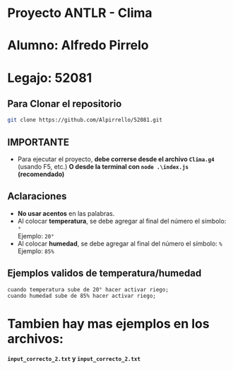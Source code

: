 # Proyecto ANTLR - Clima
# Alumno: Alfredo Pirrelo
# Legajo: 52081
## Para Clonar el repositorio
```bash
git clone https://github.com/Alpirrello/52081.git
```
## IMPORTANTE
- Para ejecutar el proyecto, **debe correrse desde el archivo `Clima.g4`** (usando F5, etc.) **O desde la terminal con `node .\index.js` (recomendado)**

## Aclaraciones
- **No usar acentos** en las palabras.
- Al colocar **temperatura**, se debe agregar al final del número el símbolo: `°`  
  Ejemplo: `20°`
- Al colocar **humedad**, se debe agregar al final del número el símbolo: `%`  
  Ejemplo: `85%`

## Ejemplos validos de temperatura/humedad

```text
cuando temperatura sube de 20° hacer activar riego;
cuando humedad sube de 85% hacer activar riego;
```
# Tambien hay mas ejemplos en los archivos:
**`input_correcto_2.txt` y `input_correcto_2.txt`**